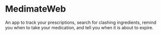 # MedimateWeb
An app to track your prescriptions, search for clashing ingredients, remind you when to take your medication, and tell you when it is about to expire. 
